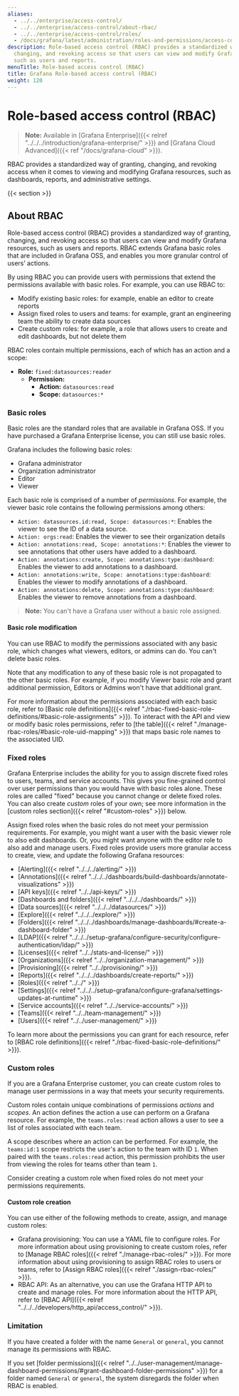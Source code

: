 ```yaml
---
aliases:
  - ../../enterprise/access-control/
  - ../../enterprise/access-control/about-rbac/
  - ../../enterprise/access-control/roles/
  - /docs/grafana/latest/administration/roles-and-permissions/access-control/
description: Role-based access control (RBAC) provides a standardized way of granting,
  changing, and revoking access so that users can view and modify Grafana resources,
  such as users and reports.
menuTitle: Role-based access control (RBAC)
title: Grafana Role-based access control (RBAC)
weight: 120
---
```


# Role-based access control (RBAC)

> **Note:** Available in [Grafana Enterprise]({{< relref "../../../introduction/grafana-enterprise/" >}}) and [Grafana Cloud Advanced]({{< ref "/docs/grafana-cloud" >}}).

RBAC provides a standardized way of granting, changing, and revoking access when it comes to viewing and modifying Grafana resources, such as dashboards, reports, and administrative settings.

{{< section >}}

## About RBAC

Role-based access control (RBAC) provides a standardized way of granting, changing, and revoking access so that users can view and modify Grafana resources, such as users and reports.
RBAC extends Grafana basic roles that are included in Grafana OSS, and enables you more granular control of users’ actions.

By using RBAC you can provide users with permissions that extend the permissions available with basic roles. For example, you can use RBAC to:

- Modify existing basic roles: for example, enable an editor to create reports
- Assign fixed roles to users and teams: for example, grant an engineering team the ability to create data sources
- Create custom roles: for example, a role that allows users to create and edit dashboards, but not delete them

RBAC roles contain multiple permissions, each of which has an action and a scope:

- **Role:** `fixed:datasources:reader`
  - **Permission:**
    - **Action:** `datasources:read`
    - **Scope:** `datasources:*`

### Basic roles

Basic roles are the standard roles that are available in Grafana OSS. If you have purchased a Grafana Enterprise license, you can still use basic roles.

Grafana includes the following basic roles:

- Grafana administrator
- Organization administrator
- Editor
- Viewer

Each basic role is comprised of a number of _permissions_. For example, the viewer basic role contains the following permissions among others:

- `Action: datasources.id:read, Scope: datasources:*`: Enables the viewer to see the ID of a data source.
- `Action: orgs:read`: Enables the viewer to see their organization details
- `Action: annotations:read, Scope: annotations:*`: Enables the viewer to see annotations that other users have added to a dashboard.
- `Action: annotations:create, Scope: annotations:type:dashboard`: Enables the viewer to add annotations to a dashboard.
- `Action: annotations:write, Scope: annotations:type:dashboard`: Enables the viewer to modify annotations of a dashboard.
- `Action: annotations:delete, Scope: annotations:type:dashboard`: Enables the viewer to remove annotations from a dashboard.

> **Note:** You can't have a Grafana user without a basic role assigned.

#### Basic role modification

You can use RBAC to modify the permissions associated with any basic role, which changes what viewers, editors, or admins can do. You can't delete basic roles.

Note that any modification to any of these basic role is not propagated to the other basic roles.
For example, if you modify Viewer basic role and grant additional permission, Editors or Admins won't have that additional grant.

For more information about the permissions associated with each basic role, refer to [Basic role definitions]({{< relref "./rbac-fixed-basic-role-definitions/#basic-role-assignments" >}}).
To interact with the API and view or modify basic roles permissions, refer to [the table]({{< relref "./manage-rbac-roles/#basic-role-uid-mapping" >}}) that maps basic role names to the associated UID.

### Fixed roles

Grafana Enterprise includes the ability for you to assign discrete fixed roles to users, teams, and service accounts. This gives you fine-grained control over user permissions than you would have with basic roles alone. These roles are called "fixed" because you cannot change or delete fixed roles. You can also create _custom_ roles of your own; see more information in the [custom roles section]({{< relref "#custom-roles" >}}) below.

Assign fixed roles when the basic roles do not meet your permission requirements. For example, you might want a user with the basic viewer role to also edit dashboards. Or, you might want anyone with the editor role to also add and manage users. Fixed roles provide users more granular access to create, view, and update the following Grafana resources:

- [Alerting]({{< relref "../../../alerting/" >}})
- [Annotations]({{< relref "../../../dashboards/build-dashboards/annotate-visualizations" >}})
- [API keys]({{< relref "../../api-keys/" >}})
- [Dashboards and folders]({{< relref "../../../dashboards/" >}})
- [Data sources]({{< relref "../../../datasources/" >}})
- [Explore]({{< relref "../../../explore/" >}})
- [Folders]({{< relref "../../../dashboards/manage-dashboards/#create-a-dashboard-folder" >}})
- [LDAP]({{< relref "../../../setup-grafana/configure-security/configure-authentication/ldap/" >}})
- [Licenses]({{< relref "../../stats-and-license/" >}})
- [Organizations]({{< relref "../../organization-management/" >}})
- [Provisioning]({{< relref "../../provisioning/" >}})
- [Reports]({{< relref "../../../dashboards/create-reports/" >}})
- [Roles]({{< relref "../../" >}})
- [Settings]({{< relref "../../../setup-grafana/configure-grafana/settings-updates-at-runtime" >}})
- [Service accounts]({{< relref "../../service-accounts/" >}})
- [Teams]({{< relref "../../team-management/" >}})
- [Users]({{< relref "../../user-management/" >}})

To learn more about the permissions you can grant for each resource, refer to [RBAC role definitions]({{< relref "./rbac-fixed-basic-role-definitions/" >}}).

### Custom roles

If you are a Grafana Enterprise customer, you can create custom roles to manage user permissions in a way that meets your security requirements.

Custom roles contain unique combinations of permissions _actions_ and _scopes_. An action defines the action a use can perform on a Grafana resource. For example, the `teams.roles:read` action allows a user to see a list of roles associated with each team.

A scope describes where an action can be performed. For example, the `teams:id:1` scope restricts the user's action to the team with ID `1`. When paired with the `teams.roles:read` action, this permission prohibits the user from viewing the roles for teams other than team `1`.

Consider creating a custom role when fixed roles do not meet your permissions requirements.

#### Custom role creation

You can use either of the following methods to create, assign, and manage custom roles:

- Grafana provisioning: You can use a YAML file to configure roles. For more information about using provisioning to create custom roles, refer to [Manage RBAC roles]({{< relref "./manage-rbac-roles/" >}}). For more information about using provisioning to assign RBAC roles to users or teams, refer to [Assign RBAC roles]({{< relref "./assign-rbac-roles/" >}}).
- RBAC API: As an alternative, you can use the Grafana HTTP API to create and manage roles. For more information about the HTTP API, refer to [RBAC API]({{< relref "../../../developers/http_api/access_control/" >}}).

### Limitation

If you have created a folder with the name `General` or `general`, you cannot manage its permissions with RBAC.

If you set [folder permissions]({{< relref "../../user-management/manage-dashboard-permissions/#grant-dashboard-folder-permissions" >}}) for a folder named `General` or `general`, the system disregards the folder when RBAC is enabled.
